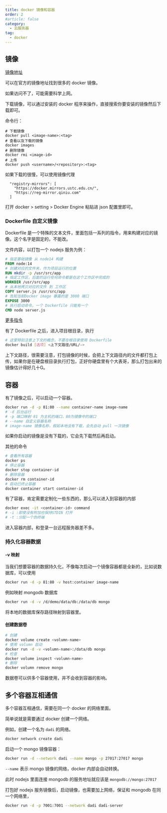 ```yaml
---
title: docker 镜像和容器
order: 2
#article: false
category:
  - 云服务器
tag:
  - docker
---
```


## 镜像

[镜像地址](https://hub.docker.com/) 

可以在官方的镜像地址找到很多的 docker 镜像。

如果访问不了，可能需要科学上网。

下载镜像，可以通过安装的 docker 程序来操作，直接搜索你要安装的镜像然后下载即可。

命令行：

```shell
# 下载镜像 
docker pull <image-name>:<tag>
# 查看以及下载的镜像
docker images
# 删除镜像
docker rmi <image-id>
# 上传
docker push <username>/<repository>:<tag>
```

如果下载的很慢，可以使用镜像代理

```text
  "registry-mirrors": [
    "https://docker.mirrors.ustc.edu.cn/",
    "https://reg-mirror.qiniu.com"
  ]
```

打开 docker > setting > Docker Engine 粘贴进 json 配置里即可。

### Dockerfile 自定义镜像

Dockerfile 是一个特殊的文本文件，里面包括一系列的指令，用来构建对应的镜像。这个名字是固定的，不能改。

文件内容，以打包一个 nodejs 服务为例：

```dockerfile
# 指定基础镜像 从 node14 构建
FROM node:14
# 创建对应的文件夹，作为项目运行的位置
RUN mkdir -p /usr/src/app
# 指定工作区，后面的运行任何命令都是在这个工作区中完成的
WORKDIR /usr/src/app
# 从本地拷贝对应的文件 到 工作区
COPY server.js /usr/src/app
# 告知当前Docker image 暴露的是 3000 端口
EXPOSE 3000
# 执行启动命令，一个 Dockerfile 只能有一个
CMD node server.js
```

[更多指令](https://docs.docker.com/reference/dockerfile/#from)

有了 Dockerfile 之后，进入项目根目录，执行

```bash
# 这里特别注意上下文的概念，不要在根目录使用 Dockerfile
docker build [选项] <上下文路径/URL/->
```

上下文路径，很需要注意，打包镜像的时候，会把上下文路径内的文件都打包上传，如果你是在硬盘根目录执行打包，正好你硬盘里有个大表哥，那么打包出来的镜像估计得好几十G。


## 容器

有了镜像之后，可以启动一个容器。

```bash
docker run -d -p 81:80 --name container-name image-name
# -d 后台运行
# -p 端口映射 81 为主机的端口，80为镜像中的端口
# --name 自定义容器名称
# image-name 镜像名称，假如本地没有下载，会先自动 pull 一次镜像
```

如果你启动的镜像是没有下载的，它会先下载然后再启动。

其他的命令

```bash
# 查看所有容器
docker ps
# 停止容器
docker stop container-id
# 删除容器 
docker rm container-id
# 启动已终止容器
docker container start container-id
```

有了容器，肯定需要定制化一些东西的，那么可以进入到容器的内部

```bash
docker exec -it <container-id> command
# -i :即使没有附加也保持STDIN 打开
# -t :分配一个伪终端
```

进入容器内部，和登录一台远程服务器差不多。

### 持久化容器数据

#### -v 映射
当我们想要容器的数据持久化，不像每次启动一个镜像容器都是全新的，比如说数据库，可以使用

```bash
docker run -d -p 81:80 -v host:container image-name
```

例如映射 mongodb 数据库

```bash
docker run -d -v /d/demo/data/db:/data/db mongo
```

将本地的数据库保存路径映射到容器里。


#### 创建数据卷

```bash
# 创建
docker volume create <volumn-name>
# 使用 volumn 启动
docker run -d -v <volumn-name>:/data/db mongo
# 检查
docker volume inspect <volumn-name>
# 删除
docker volumn remove mongo
```

数据卷可以供多个容器使用，并不会收到容器的影响。


## 多个容器互相通信

多个容器互相通信，需要在同一个 docker 的网络里面。

简单说就是需要通过 docker 创建一个网络。

例如，创建一个名为 `dadi` 的网络。

```bash
docker network create dadi
```

启动一个 mongo 镜像容器：

```bash
docker run -d --network dadi --name mongo -p 27017:27017 mongo
```

`--name` 表示 mongo 镜像的网络，docker 内部会自动转换。

此时 nodejs 里面连接 mongodb 的服务地址就应该是 `mongodb://mongo:27017`

打包好 nodejs 服务镜像后，启动镜像，也需要加上网络，保证和 mongodb 在同一个网络里，

```bash
docker run -d -p 7001:7001 --network dadi dadi-server
```

